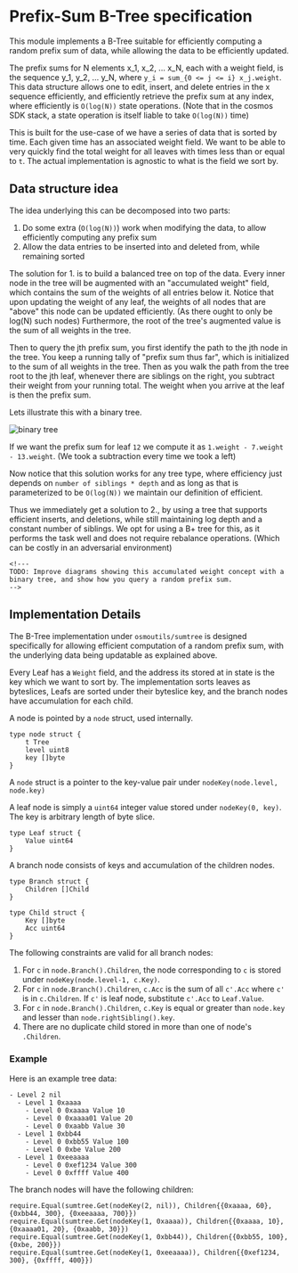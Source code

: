 # Prefix-Sum B-Tree specification

This module implements a B-Tree suitable for efficiently computing a
random prefix sum of data, while allowing the data to be efficiently
updated.

The prefix sums for N elements x\_1, x\_2, ... x\_N, each with a weight
field, is the sequence y\_1, y\_2, ... y\_N, where
`y_i = sum_{0 <= j <= i} x_j.weight`. This data structure allows one to
edit, insert, and delete entries in the x sequence efficiently, and
efficiently retrieve the prefix sum at any index, where efficiently is
`O(log(N))` state operations. (Note that in the cosmos SDK stack, a
state operation is itself liable to take `O(log(N))` time)

This is built for the use-case of we have a series of data that is
sorted by time. Each given time has an associated weight field. We want
to be able to very quickly find the total weight for all leaves with
times less than or equal to `t`. The actual implementation is agnostic
to what is the field we sort by.

## Data structure idea

The idea underlying this can be decomposed into two parts:

1. Do some extra (`O(log(N))`) work when modifying the data, to allow
    efficiently computing any prefix sum
2. Allow the data entries to be inserted into and deleted from, while
    remaining sorted

The solution for 1. is to build a balanced tree on top of the data.
Every inner node in the tree will be augmented with an "accumulated
weight" field, which contains the sum of the weights of all entries
below it. Notice that upon updating the weight of any leaf, the weights
of all nodes that are "above" this node can be updated efficiently. (As
there ought to only be log(N) such nodes) Furthermore, the root of the
tree's augmented value is the sum of all weights in the tree.

Then to query the jth prefix sum, you first identify the path to the jth
node in the tree. You keep a running tally of "prefix sum thus far",
which is initialized to the sum of all weights in the tree. Then as you
walk the path from the tree root to the jth leaf, whenever there are
siblings on the right, you subtract their weight from your running
total. The weight when you arrive at the leaf is then the prefix sum.

Lets illustrate this with a binary tree.

![binary
tree](https://user-images.githubusercontent.com/6440154/116960474-142bf980-ac66-11eb-9a07-af84ab6d0bfa.png)

If we want the prefix sum for leaf `12` we compute it as
`1.weight - 7.weight - 13.weight`. (We took a subtraction every time we
took a left)

Now notice that this solution works for any tree type, where efficiency
just depends on `number of siblings * depth` and as long as that is
parameterized to be `O(log(N))` we maintain our definition of efficient.

Thus we immediately get a solution to 2., by using a tree that supports
efficient inserts, and deletions, while still maintaining log depth and
a constant number of siblings. We opt for using a B+ tree for this, as
it performs the task well and does not require rebalance operations.
(Which can be costly in an adversarial environment)

```{=html}
<!---
TODO: Improve diagrams showing this accumulated weight concept with a binary tree, and show how you query a random prefix sum.
-->
```

## Implementation Details

The B-Tree implementation under `osmoutils/sumtree` is designed specifically
for allowing efficient computation of a random prefix sum, with the
underlying data being updatable as explained above.

Every Leaf has a `Weight` field, and the address its stored at in state
is the key which we want to sort by. The implementation sorts leaves as
byteslices, Leafs are sorted under their byteslice key, and the branch
nodes have accumulation for each child.

A node is pointed by a `node` struct, used internally.

``` {.go}
type node struct {
    t Tree
    level uint8
    key []byte
}
```

A `node` struct is a pointer to the key-value pair under
`nodeKey(node.level, node.key)`

A leaf node is simply a `uint64` integer value stored under
`nodeKey(0, key)`. The key is arbitrary length of byte slice.

``` {.go}
type Leaf struct {
    Value uint64
}
```

A branch node consists of keys and accumulation of the children nodes.

``` {.go}
type Branch struct {
    Children []Child    
}

type Child struct {
    Key []byte
    Acc uint64
}
```

The following constraints are valid for all branch nodes:

1. For `c` in `node.Branch().Children`, the node corresponding to `c`
    is stored under `nodeKey(node.level-1, c.Key)`.
2. For `c` in `node.Branch().Children`, `c.Acc` is the sum of all
    `c'.Acc` where `c'` is in `c.Children`. If `c'` is leaf node,
    substitute `c'.Acc` to `Leaf.Value`.
3. For `c` in `node.Branch().Children`, `c.Key` is equal or greater
    than `node.key` and lesser than `node.rightSibling().key`.
4. There are no duplicate child stored in more than one of node's
    `.Children`.

### Example

Here is an example tree data:

    - Level 2 nil
      - Level 1 0xaaaa 
        - Level 0 0xaaaa Value 10
        - Level 0 0xaaaa01 Value 20
        - Level 0 0xaabb Value 30
      - Level 1 0xbb44
        - Level 0 0xbb55 Value 100
        - Level 0 0xbe Value 200
      - Level 1 0xeeaaaa
        - Level 0 0xef1234 Value 300
        - Level 0 0xffff Value 400

The branch nodes will have the following children:

``` {.go}
require.Equal(sumtree.Get(nodeKey(2, nil)), Children{{0xaaaa, 60}, {0xbb44, 300}, {0xeeaaaa, 700}})
require.Equal(sumtree.Get(nodeKey(1, 0xaaaa)), Children{{0xaaaa, 10}, {0xaaaa01, 20}, {0xaabb, 30}})
require.Equal(sumtree.Get(nodeKey(1, 0xbb44)), Children{{0xbb55, 100}, {0xbe, 200}})
require.Equal(sumtree.Get(nodeKey(1, 0xeeaaaa)), Children{{0xef1234, 300}, {0xffff, 400}})
```
